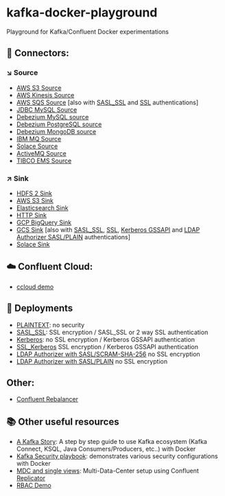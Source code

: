 # kafka-docker-playground

Playground for Kafka/Confluent Docker experimentations

## 🔗 Connectors:

### ↘️ Source

* [AWS S3 Source](connect-s3-source/README.md)
* [AWS Kinesis Source](connect-kinesis-source/README.md)
* [AWS SQS Source](connect-sqs-source/README.md) [also with [SASL_SSL](connect-sqs-source/README.md#with-sasl_ssl-authentication) and [SSL](connect-sqs-source/README.md#with-ssl-authentication) authentications]
* [JDBC MySQL Source](connect-jdbc-source/README.md#MySQL)
* [Debezium MySQL source](connect-debezium-mysql-source/README)
* [Debezium PostgreSQL source](connect-debezium-postgresql-source/README.md)
* [Debezium MongoDB source](connect-debezium-mongodb-source/README.md)
* [IBM MQ Source](connect-ibm-mq-source/README.md)
* [Solace Source](connect-solace-source/README.md)
* [ActiveMQ Source](connect-active-mq-source/README.md)
* [TIBCO EMS Source](connect-tibco-source/README.md)
  
### ↗️ Sink

* [HDFS 2 Sink](connect-hdfs-sink/README.md)
* [AWS S3 Sink](connect-s3-sink/README.md)
* [Elasticsearch Sink](connect-elasticsearch-sink/README.md)
* [HTTP Sink](connect-http-sink/README.md)
* [GCP BigQuery Sink](connect-gcp-bigquery-sink/README.md)
* [GCS Sink](connect-gcs-sink/README.md) [also with [SASL_SSL](connect-gcs-sink/README.md#with-sasl_ssl-authentication), [SSL](connect-gcs-sink/README.md#with-ssl-authentication), [Kerberos GSSAPI](connect-gcs-sink/README.md#with-kerberos-gssapi-authentication) and [LDAP Authorizer SASL/PLAIN](connect-gcs-sink/README.md#with-ldap-authorizer-with-saslplain) authentications]  
* [Solace Sink](connect-solace-sink/README.md)
  
## ☁️ Confluent Cloud:

* [ccloud demo](ccloud-demo/README.md)


## 🔐 Deployments

* [PLAINTEXT](plaintext/README.md): no security
* [SASL_SSL](sasl-ssl/README.md): SSL encryption / SASL_SSL or 2 way SSL authentication
* [Kerberos](kerberos/README.md): no SSL encryption / Kerberos GSSAPI authentication
* [SSL_Kerberos](ssl_kerberos/README.md) SSL encryption / Kerberos GSSAPI authentication
* [LDAP Authorizer with SASL/SCRAM-SHA-256](ldap_authorizer_sasl_scram/README.md) no SSL encryption
* [LDAP Authorizer with SASL/PLAIN](ldap_authorizer_sasl_plain/README.md) no SSL encryption

## Other:

* [Confluent Rebalancer](rebalancer/README.md)

## 📚 Other useful resources

* [A Kafka Story](https://github.com/framiere/a-kafka-story): A step by step guide to use Kafka ecosystem (Kafka Connect, KSQL, Java Consumers/Producers, etc..) with Docker
* [Kafka Security playbook](https://github.com/Dabz/kafka-security-playbook): demonstrates various security configurations with Docker
* [MDC and single views](https://github.com/framiere/mdc-with-replicator-and-regexrouter): Multi-Data-Center setup using Confluent [Replicator](https://docs.confluent.io/current/connect/kafka-connect-replicator/index.html)
* [RBAC Demo](https://github.com/confluentinc/examples/blob/5.3.0-post/security/rbac/rbac-docker/README.md)
